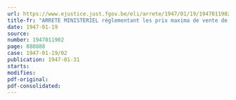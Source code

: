 ```yaml
---
url: https://www.ejustice.just.fgov.be/eli/arrete/1947/01/19/1947011902/justel
title-fr: "ARRETE MINISTERIEL réglementant les prix maxima de vente de certaines marchandises destinées à l'alimentation du bétail"
date: 1947-01-19
source:
number: 1947011902
page: 888888
case: 1947-01-19/02
publication: 1947-01-31
starts:
modifies:
pdf-original:
pdf-consolidated:
---
```


